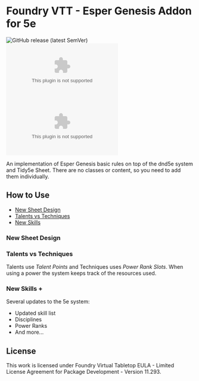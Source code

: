 # Foundry VTT - Esper Genesis Addon for 5e

![GitHub release (latest SemVer)](https://img.shields.io/github/v/release/elizeuangelo/fvtt-module-esper-genesis)
![GitHub Releases](https://img.shields.io/github/downloads/elizeuangelo/fvtt-module-esper-genesis/latest/esper-genesis.zip)
![GitHub All Releases](https://img.shields.io/github/downloads/elizeuangelo/fvtt-module-esper-genesis/esper-genesis.zip?label=downloads)

An implementation of Esper Genesis basic rules on top of the dnd5e system and Tidy5e Sheet.
There are no classes or content, so you need to add them individually.

## How to Use

-   [New Sheet Design](#new-sheet-design)
-   [Talents vs Techniques](#talents-vs-techniques)
-   [New Skills](#new-skills-)

### New Sheet Design

### Talents vs Techniques

Talents use _Talent Points_ and Techniques uses _Power Rank Slots_. When using a power the system keeps track of the resources used.

### New Skills +

Several updates to the 5e system:

-   Updated skill list
-   Disciplines
-   Power Ranks
-   And more...

## License

This work is licensed under Foundry Virtual Tabletop EULA - Limited License Agreement for Package Development - Version 11.293.
